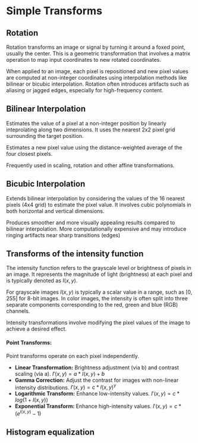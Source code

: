 # Simple Transforms

## Rotation
Rotation transforms an image or signal by turning it around a foxed point, usually the center. This is a geometric transformation that involves a matrix operation to map input coordinates to new rotated coordinates.

When applied to an image, each pixel is repositioned and new pixel values are computed at non-integer coordinates using interpolation methods like bilinear or bicubic interpolation. Rotation often introduces artifacts such as aliasing or jagged edges, especially for high-frequency content.

## Bilinear Interpolation
Estimates the value of a pixel at a non-integer position by linearly inteprolating along two dimensions. It uses the nearest 2x2 pixel grid surrounding the target position.

Estimates a new pixel value using the distance-weighted average of the four closest pixels.

Frequently used in scaling, rotation and other affine transformations.

## Bicubic Interpolation
Extends bilinear interpolation by considering the values of the 16 nearest pixels (4x4 grid) to estimate the pixel value. It involves cubic polynomials in both horizontal and vertical dimensions.

Produces smoother and more visually appealing results compared to bilinear interpolation. More computationally expensive and may introduce ringing artifacts near sharp transitions (edges)

## Transforms of the intensity function
The intensity function refers to the grayscale level or brightness of pixels in an image. It represents the magnitude of light (brightness) at each pixel and is typically denoted as $I(x, y)$.

For grayscale images $I(x, y)$ is typically a scalar value in a range, such as [0, 255] for 8-bit images. In color images, the intensity is often split into three separate components corresponding to the red, green and blue (RGB) channels.

Intensity transformations involve modifying the pixel values of the image to achieve a desired effect.

#### Point Transforms:
Point transforms operate on each pixel independently.
- **Linear Transformation:** Brightness adjustment (via b) and contrast scaling (via a). $I'(x, y) = a * I(x, y) + b$
- **Gamma Correction:** Adjust the contrast for images with non-linear intensity distributions. $I'(x, y) = c * I(x, y)^γ$
- **Logarithmic Transform:** Enhance low-intensity values. $I'(x, y) = c * log(1 + I(x, y))$
- **Exponential Transform:** Enhance high-intensity values. $I'(x, y) = c * (e^{I(x, y)} - 1)$
  
## Histogram equalization
